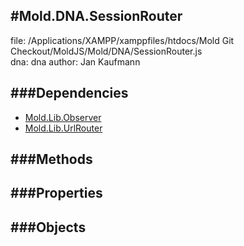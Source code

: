 
#Mold.DNA.SessionRouter
---------------------------------------

file: /Applications/XAMPP/xamppfiles/htdocs/Mold Git Checkout/MoldJS/Mold/DNA/SessionRouter.js  
dna: dna
author: Jan Kaufmann

	




###Dependencies
--------------

* [Mold.Lib.Observer](../../Mold/Lib/Observer.md) 
* [Mold.Lib.UrlRouter](../../Mold/Lib/UrlRouter.md) 



   
###Methods
--------------

   
###Properties
-------------

   
###Objects
------------


		
